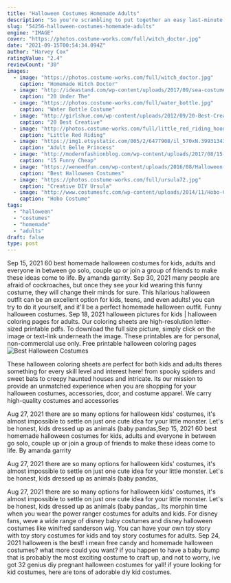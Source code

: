 ```yaml
---
title: "Halloween Costumes Homemade Adults"
description: "So you're scrambling to put together an easy last-minute halloween costume on or just before october 31. Your attempt at an easy halloween costume may leave something to be desired, but with these editor-approved easy diy costumes"
slug: "54256-halloween-costumes-homemade-adults"
engine: "IMAGE"
cover: "https://photos.costume-works.com/full/witch_doctor.jpg"
date: "2021-09-15T00:54:34.094Z"
author: "Harvey Cox"
ratingValue: "2.4"
reviewCount: "30"
images:
  - image: "https://photos.costume-works.com/full/witch_doctor.jpg"
    caption: "Homemade Witch Doctor"
  - image: "http://ideastand.com/wp-content/uploads/2017/09/sea-costume-diy/12-under-the-sea-costumes-costume-diy.jpg"
    caption: "20 Under The"
  - image: "https://photos.costume-works.com/full/water_bottle.jpg"
    caption: "Water Bottle Costume"
  - image: "http://girlshue.com/wp-content/uploads/2012/09/20-Best-Creative-Yet-Cool-Halloween-Costume-Ideas-For-Babies-Kids-7.jpg"
    caption: "20 Best Creative"
  - image: "http://photos.costume-works.com/full/little_red_riding_hood_and_the_big_bad_wolf.jpg"
    caption: "Little Red Riding"
  - image: "https://img1.etsystatic.com/005/2/6477908/il_570xN.399313435_gzar.jpg"
    caption: "Adult Belle Princess"
  - image: "http://modernfashionblog.com/wp-content/uploads/2017/08/15-Funny-Cheap-Easy-Homemade-Halloween-Costume-Ideas-2017-15.jpg"
    caption: "15 Funny Cheap"
  - image: "https://weneedfun.com/wp-content/uploads/2016/08/Halloween-Costumes-For-Men-12.jpg"
    caption: "Best Halloween Costumes"
  - image: "https://photos.costume-works.com/full/ursula72.jpg"
    caption: "Creative DIY Ursula"
  - image: "http://www.costumesfc.com/wp-content/uploads/2014/11/Hobo-Costumes.jpg"
    caption: "Hobo Costume"
tags:
  - "halloween"
  - "costumes"
  - "homemade"
  - "adults"
draft: false
type: post
---
```


Sep 15, 2021 60 best homemade halloween costumes for kids, adults and everyone in between go solo, couple up or join a group of friends to make these ideas come to life. By amanda garrity. Sep 30, 2021 many people are afraid of cockroaches, but once they see your kid wearing this funny costume, they will change their minds for sure. This hilarious halloween outfit can be an excellent option for kids, teens, and even adults! you can try to do it yourself, and it'll be a perfect homemade halloween outfit. Funny halloween costumes. Sep 18, 2021 halloween pictures for kids | halloween coloring pages for adults. Our coloring sheets are high-resolution letter-sized printable pdfs. To download the full size picture, simply click on the image or text-link underneath the image. These printables are for personal, non-commercial use only. Free printable halloween coloring pages
![Best Halloween Costumes](https://weneedfun.com/wp-content/uploads/2016/08/Halloween-Costumes-For-Men-12.jpg "Best Halloween Costumes")

These halloween coloring sheets are perfect for both kids and adults  theres something for every skill level and interest here! from spooky spiders and sweet bats to creepy haunted houses and intricate. Its our mission to provide an unmatched experience when you are shopping for your halloween costumes, accessories, dcor, and costume apparel. We carry high-quality costumes and accessories
<!--inArticleAds-->

<!--galleryOne-->

Aug 27, 2021 there are so many options for halloween kids' costumes, it's almost impossible to settle on just one cute idea for your little monster. Let's be honest, kids dressed up as animals (baby pandas,Sep 15, 2021 60 best homemade halloween costumes for kids, adults and everyone in between go solo, couple up or join a group of friends to make these ideas come to life. By amanda garrity
<!--inArticleAds-->

<!--galleryTwo-->

Aug 27, 2021 there are so many options for halloween kids' costumes, it's almost impossible to settle on just one cute idea for your little monster. Let's be honest, kids dressed up as animals (baby pandas,
<!--galleryThree-->

Aug 27, 2021 there are so many options for halloween kids' costumes, it's almost impossible to settle on just one cute idea for your little monster. Let's be honest, kids dressed up as animals (baby pandas,. Its morphin time when you wear the power ranger costumes for adults and kids. For disney fans, weve a wide range of disney baby costumes and disney halloween costumes like winifred sanderson wig. You can have your own toy story with toy story costumes for kids and toy story costumes for adults. Sep 24, 2021 halloween is the best! i mean free candy and homemade halloween costumes? what more could you want? if you happen to have a baby bump that is probably the most exciting costume to craft up, and not to worry, ive got 32 genius diy pregnant halloween costumes for yall! if youre looking for kid costumes, here are tons of adorable diy kid costumes.